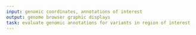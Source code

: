 ```yaml
---
input: genomic coordinates, annotations of interest
output: genome browser graphic displays
task: evaluate genomic annotations for variants in region of interest
---
```

